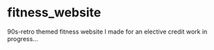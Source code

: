 # fitness_website
90s-retro themed fitness website I made for an elective credit
work in progress...
